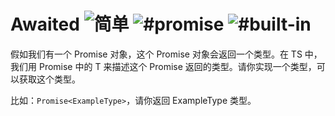 <h1>
Awaited 
<img src="https://img.shields.io/badge/-%E7%AE%80%E5%8D%95-7aad0c" alt="简单"/> 
<img src="https://img.shields.io/badge/-%23promise-999" alt="#promise"/> 
<img src="https://img.shields.io/badge/-%23built--in-999" alt="#built-in"/></h1>

假如我们有一个 Promise 对象，这个 Promise 对象会返回一个类型。在 TS 中，我们用 Promise<T> 中的 T 来描述这个 Promise 返回的类型。请你实现一个类型，可以获取这个类型。

比如：`Promise<ExampleType>`，请你返回 ExampleType 类型。
